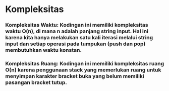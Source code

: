 # Kompleksitas
### Kompleksitas Waktu: Kodingan ini memiliki kompleksitas waktu O(n), di mana n adalah panjang string input. Hal ini karena kita hanya melakukan satu kali iterasi melalui string input dan setiap operasi pada tumpukan (push dan pop) membutuhkan waktu konstan.
### Kompleksitas Ruang: Kodingan ini memiliki kompleksitas ruang O(n) karena penggunaan stack yang memerlukan ruang untuk menyimpan karakter bracket buka yang belum memiliki pasangan bracket tutup.
